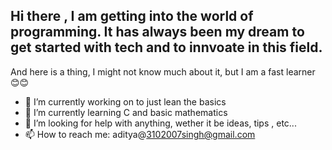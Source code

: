 ## Hi there , I am getting into the world of programming. It has always been my dream to get started with tech and to innvoate in this field.  
And here is a thing, I might not know much about it, but I am a fast learner 😊😊



- 🔭 I’m currently working on to just lean the basics 
- 🌱 I’m currently learning C and basic mathematics
- 🤔 I’m looking for help with anything, wether it be ideas, tips , etc...
- 📫 How to reach me: aditya@3102007singh@gmail.com

